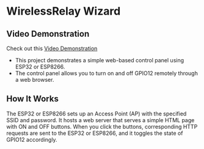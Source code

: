 # WirelessRelay Wizard

## Video Demonstration
Check out this [Video Demonstration](https://www.dropbox.com/scl/fi/6d9z8aix0gbp1qhpmv21a/409693917_863510845313476_5007686960907421415_n.mp4?rlkey=ojz26zqldq43wn1byotfap7xr&st=fcpsekqa&dl=0) 

- This project demonstrates a simple web-based control panel using ESP32 or ESP8266. 
- The control panel allows you to turn on and off GPIO12 remotely through a web browser.

## How It Works

The ESP32 or ESP8266 sets up an Access Point (AP) with the specified SSID and password. It hosts a web server that serves a simple HTML page with ON and OFF buttons. When you click the buttons, corresponding HTTP requests are sent to the ESP32 or ESP8266, and it toggles the state of GPIO12 accordingly.

